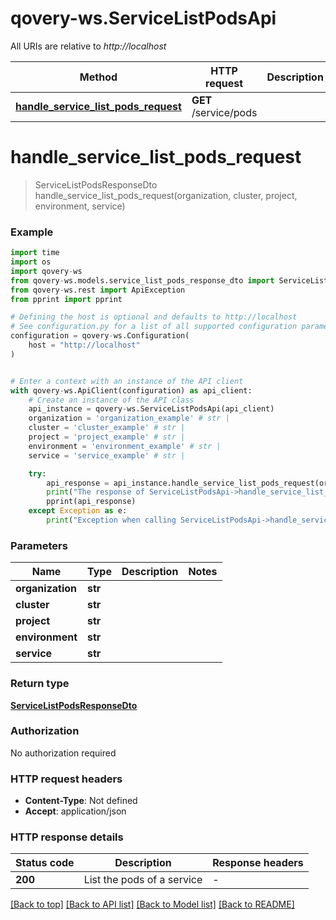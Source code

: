 # qovery-ws.ServiceListPodsApi

All URIs are relative to *http://localhost*

Method | HTTP request | Description
------------- | ------------- | -------------
[**handle_service_list_pods_request**](ServiceListPodsApi.md#handle_service_list_pods_request) | **GET** /service/pods | 


# **handle_service_list_pods_request**
> ServiceListPodsResponseDto handle_service_list_pods_request(organization, cluster, project, environment, service)



### Example

```python
import time
import os
import qovery-ws
from qovery-ws.models.service_list_pods_response_dto import ServiceListPodsResponseDto
from qovery-ws.rest import ApiException
from pprint import pprint

# Defining the host is optional and defaults to http://localhost
# See configuration.py for a list of all supported configuration parameters.
configuration = qovery-ws.Configuration(
    host = "http://localhost"
)


# Enter a context with an instance of the API client
with qovery-ws.ApiClient(configuration) as api_client:
    # Create an instance of the API class
    api_instance = qovery-ws.ServiceListPodsApi(api_client)
    organization = 'organization_example' # str | 
    cluster = 'cluster_example' # str | 
    project = 'project_example' # str | 
    environment = 'environment_example' # str | 
    service = 'service_example' # str | 

    try:
        api_response = api_instance.handle_service_list_pods_request(organization, cluster, project, environment, service)
        print("The response of ServiceListPodsApi->handle_service_list_pods_request:\n")
        pprint(api_response)
    except Exception as e:
        print("Exception when calling ServiceListPodsApi->handle_service_list_pods_request: %s\n" % e)
```



### Parameters

Name | Type | Description  | Notes
------------- | ------------- | ------------- | -------------
 **organization** | **str**|  | 
 **cluster** | **str**|  | 
 **project** | **str**|  | 
 **environment** | **str**|  | 
 **service** | **str**|  | 

### Return type

[**ServiceListPodsResponseDto**](ServiceListPodsResponseDto.md)

### Authorization

No authorization required

### HTTP request headers

 - **Content-Type**: Not defined
 - **Accept**: application/json

### HTTP response details
| Status code | Description | Response headers |
|-------------|-------------|------------------|
**200** | List the pods of a service |  -  |

[[Back to top]](#) [[Back to API list]](../README.md#documentation-for-api-endpoints) [[Back to Model list]](../README.md#documentation-for-models) [[Back to README]](../README.md)


